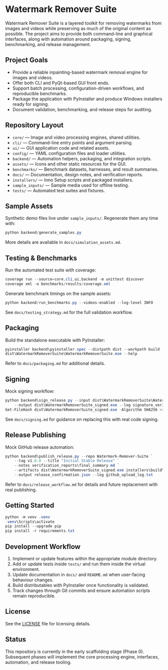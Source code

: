 # Watermark Remover Suite

Watermark Remover Suite is a layered toolkit for removing watermarks from images and videos while preserving as much of the original content as possible. The project aims to provide both command-line and graphical interfaces, along with automation around packaging, signing, benchmarking, and release management.

## Project Goals
- Provide a reliable inpainting-based watermark removal engine for images and videos.
- Offer both CLI and PyQt-based GUI front ends.
- Support batch processing, configuration-driven workflows, and reproducible benchmarks.
- Package the application with PyInstaller and produce Windows installers ready for signing.
- Document validation, benchmarking, and release steps for auditing.

## Repository Layout
- `core/` &mdash; Image and video processing engines, shared utilities.
- `cli/` &mdash; Command-line entry points and argument parsing.
- `ui/` &mdash; GUI application code and related assets.
- `config/` &mdash; YAML configuration files and loader utilities.
- `backend/` &mdash; Automation helpers, packaging, and integration scripts.
- `assets/` &mdash; Icons and other static resources for the GUI.
- `benchmarks/` &mdash; Benchmark datasets, harnesses, and result summaries.
- `docs/` &mdash; Documentation, design notes, and verification reports.
- `installers/` &mdash; Inno Setup scripts and packaged installers.
- `sample_inputs/` &mdash; Sample media used for offline testing.
- `tests/` &mdash; Automated test suites and fixtures.

## Sample Assets
Synthetic demo files live under `sample_inputs/`. Regenerate them any time with:

```powershell
python backend/generate_samples.py
```

More details are available in `docs/simulation_assets.md`.

## Testing & Benchmarks
Run the automated test suite with coverage:

```powershell
coverage run --source=core,cli,ui,backend -m unittest discover
coverage xml -o benchmarks/results/coverage.xml
```

Generate benchmark timings on the sample assets:

```powershell
python backend/run_benchmarks.py --videos-enabled --log-level INFO
```

See `docs/testing_strategy.md` for the full validation workflow.

## Packaging
Build the standalone executable with PyInstaller:

```powershell
pyinstaller backend\pyinstaller.spec --distpath dist --workpath build
dist\WatermarkRemoverSuite\WatermarkRemoverSuite.exe --help
```

Refer to `docs/packaging.md` for additional details.

## Signing
Mock signing workflow:

```powershell
python backend\sign_release.py --input dist\WatermarkRemoverSuite\WatermarkRemoverSuite.exe `
    --output dist\WatermarkRemoverSuite_signed.exe --log signature_verification.log
Get-FileHash dist\WatermarkRemoverSuite_signed.exe -Algorithm SHA256 >> signature_verification.log
```

See `docs/signing.md` for guidance on replacing this with real code signing.

## Release Publishing
Mock GitHub release automation:

```powershell
python backend\publish_release.py --repo Watermark-Remover-Suite `
    --tag v1.0.0 --title "Initial Stable Release" `
    --notes verification_reports\final_summary.md `
    --artifacts dist\WatermarkRemoverSuite_signed.exe installers\build\WatermarkRemoverSuite_Setup.exe `
    --output release_confirmation.json --log github_upload_log.txt
```

Refer to `docs/release_workflow.md` for details and future replacement with real publishing.

## Getting Started
```powershell
python -m venv .venv
.venv\Scripts\activate
pip install --upgrade pip
pip install -r requirements.txt
```

## Development Workflow
1. Implement or update features within the appropriate module directory.
2. Add or update tests inside `tests/` and run them inside the virtual environment.
3. Update documentation in `docs/` and `README.md` when user-facing behaviour changes.
4. Build distributables with PyInstaller once functionality is validated.
5. Track changes through Git commits and ensure automation scripts remain reproducible.

## License
See the [LICENSE](LICENSE) file for licensing details.

## Status
This repository is currently in the early scaffolding stage (Phase 0). Subsequent phases will implement the core processing engine, interfaces, automation, and release tooling.
